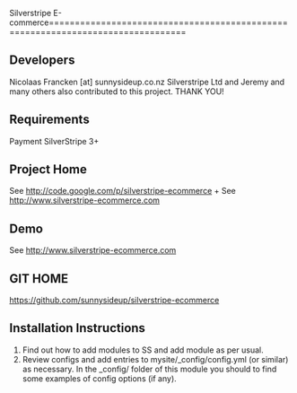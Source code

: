 Silverstripe E-commerce================================================================================


Developers
-----------------------------------------------
Nicolaas Francken [at] sunnysideup.co.nz
Silverstripe Ltd and Jeremy and many others
also contributed to this project. THANK YOU!


Requirements
-----------------------------------------------
Payment
SilverStripe 3+

Project Home
-----------------------------------------------
See http://code.google.com/p/silverstripe-ecommerce
+
See http://www.silverstripe-ecommerce.com

Demo
-----------------------------------------------
See http://www.silverstripe-ecommerce.com


GIT HOME
-----------------------------------------------
https://github.com/sunnysideup/silverstripe-ecommerce


Installation Instructions
-----------------------------------------------
1. Find out how to add modules to SS and add module as per usual.
2. Review configs and add entries to mysite/_config/config.yml
(or similar) as necessary.
In the _config/ folder of this module
you should to find some examples of config options (if any).






